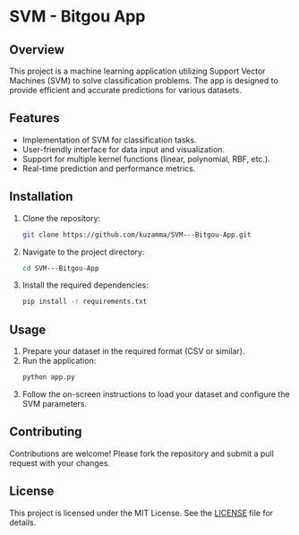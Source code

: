 # SVM - Bitgou App

## Overview
This project is a machine learning application utilizing Support Vector Machines (SVM) to solve classification problems. The app is designed to provide efficient and accurate predictions for various datasets.

## Features
- Implementation of SVM for classification tasks.
- User-friendly interface for data input and visualization.
- Support for multiple kernel functions (linear, polynomial, RBF, etc.).
- Real-time prediction and performance metrics.

## Installation
1. Clone the repository:
    ```bash
    git clone https://github.com/kuzamma/SVM---Bitgou-App.git
    ```
2. Navigate to the project directory:
    ```bash
    cd SVM---Bitgou-App
    ```
3. Install the required dependencies:
    ```bash
    pip install -r requirements.txt
    ```

## Usage
1. Prepare your dataset in the required format (CSV or similar).
2. Run the application:
    ```bash
    python app.py
    ```
3. Follow the on-screen instructions to load your dataset and configure the SVM parameters.

## Contributing
Contributions are welcome! Please fork the repository and submit a pull request with your changes.

## License
This project is licensed under the MIT License. See the [LICENSE](LICENSE) file for details.
